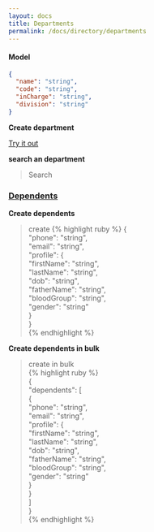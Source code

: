 ```yaml
---
layout: docs
title: Departments
permalink: /docs/directory/departments
---
```



#### Model

```JSON
{  
  "name": "string",  
  "code": "string",  
  "inCharge": "string",
  "division": "string"  
}
```

 **Create department**  

[Try it out](http://ems-api-dev.m-sas.com/#!#departments)


**search an department**  
> Search  
  
<h3><a href="http://ems-api-dev.m-sas.com/#!#dependents">Dependents</a></h3>

**Create dependents**

>create
{% highlight ruby %}
{  
  "phone": "string",  
  "email": "string",  
  "profile": {  
    "firstName": "string",  
    "lastName": "string",  
    "dob": "string",  
    "fatherName": "string",  
    "bloodGroup": "string",  
    "gender": "string"  
  }  
}  
{% endhighlight %}

**Create dependents in bulk**  

>create in bulk  
{% highlight ruby %}  
{  
  "dependents": [  
    {  
      "phone": "string",  
      "email": "string",  
      "profile": {  
        "firstName": "string",  
        "lastName": "string",  
        "dob": "string",  
        "fatherName": "string",  
        "bloodGroup": "string",  
        "gender": "string"  
      }  
    }  
  ]  
}  
{% endhighlight %} 
